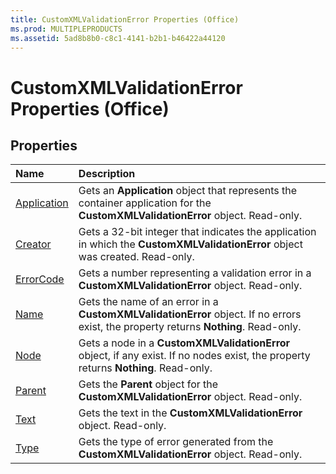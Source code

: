```yaml
---
title: CustomXMLValidationError Properties (Office)
ms.prod: MULTIPLEPRODUCTS
ms.assetid: 5ad8b8b0-c8c1-4141-b2b1-b46422a44120
---
```



# CustomXMLValidationError Properties (Office)

## Properties



|**Name**|**Description**|
|:-----|:-----|
|[Application](customxmlvalidationerror-application-property-office.md)|Gets an  **Application** object that represents the container application for the **CustomXMLValidationError** object. Read-only.|
|[Creator](customxmlvalidationerror-creator-property-office.md)|Gets a 32-bit integer that indicates the application in which the  **CustomXMLValidationError** object was created. Read-only.|
|[ErrorCode](customxmlvalidationerror-errorcode-property-office.md)|Gets a number representing a validation error in a  **CustomXMLValidationError** object. Read-only.|
|[Name](customxmlvalidationerror-name-property-office.md)|Gets the name of an error in a  **CustomXMLValidationError** object. If no errors exist, the property returns **Nothing**. Read-only.|
|[Node](customxmlvalidationerror-node-property-office.md)|Gets a node in a  **CustomXMLValidationError** object, if any exist. If no nodes exist, the property returns **Nothing**. Read-only.|
|[Parent](customxmlvalidationerror-parent-property-office.md)|Gets the  **Parent** object for the **CustomXMLValidationError** object. Read-only.|
|[Text](customxmlvalidationerror-text-property-office.md)|Gets the text in the  **CustomXMLValidationError** object. Read-only.|
|[Type](customxmlvalidationerror-type-property-office.md)|Gets the type of error generated from the  **CustomXMLValidationError** object. Read-only.|

